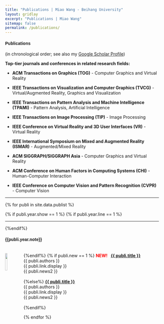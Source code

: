 ```yaml
---
title: "Publications | Miao Wang - Beihang University"
layout: gridlay
excerpt: "Publications | Miao Wang"
sitemap: false
permalink: /publications/
---
```



<!-- ### **Publications** -->

<div><h4 style="font-family: 'HelveticaNeue-Light', arial, 'Optima','aleSC', Helvetica Neue,Source Sans Pro,Arial"><b>Publications</b></h4></div>

(in chronological order; see also my [Google Scholar Profile](https://scholar.google.com/citations?user=BaOhbFsAAAAJ&hl=en))

**Top-tier journals and conferences in related research fields:**

+ **ACM Transactions on Graphics (TOG)** - Computer Graphics and Virtual Reality

+ **IEEE Transactions on Visualization and Computer Graphics (TVCG)** - Virtual/Augmented Reality, Graphics and Visualization

+ **IEEE Transactions on Pattern Analysis and Machine Intelligence (TPAMI)** - Pattern Analysis, Artificial Intelligence

+ **IEEE Transactions on Image Processing (TIP)** - Image Processing

+ **IEEE Conference on Virtual Reality and 3D User Interfaces (VR)** - Virtual Reality

+ **IEEE International Symposium on Mixed and Augmented Reality (ISMAR)** - Augmented/Mixed Reality

+ **ACM SIGGRAPH/SIGGRAPH Asia** - Computer Graphics and Virtual Reality

+ **ACM Conference on Human Factors in Computing Systems (CHI)** - Human-Computer Interaction

+ **IEEE Conference on Computer Vision and Pattern Recognition (CVPR)** - Computer Vision


<hr/>





<!-- ### *Research Highlights*

(See full list [below](#full-list) or go to [Google Scholar](https://scholar.google.com/citations?user=AAwLfKUAAAAJ&hl=en))

{% assign number_printed = 0 %}
{% for publi in site.data.publist %}

{% assign even_odd = number_printed | modulo: 2 %}
{% if publi.highlight == 1 %}

{% if even_odd == 0 %}
<div class="row">
{% endif %}

<div class="col-sm-6 clearfix">
 <div class="well">
  <pubtit>{{ publi.title }}</pubtit>
  <img src="{{ site.url }}{{ site.baseurl }}/images/pubpic/{{ publi.image }}" class="img-responsive" width="33%" style="float: left" />
  <p>{{ publi.description }}</p>
  <p><em>{{ publi.authors }}</em></p>
  <p><strong><a href="{{ publi.link.url }}">{{ publi.link.display }}</a></strong></p>
  <p class="text-danger"><strong> {{ publi.news1 }}</strong></p>
  <p> {{ publi.news2 }}</p>
 </div>
</div>

{% assign number_printed = number_printed | plus: 1 %}

{% if even_odd == 1 %}
</div>
{% endif %}

{% endif %}
{% endfor %}

{% assign even_odd = number_printed | modulo: 2 %}
{% if even_odd == 1 %}
</div>
{% endif %}

<p> &nbsp; </p> -->


<!-- ### *Full List* -->


{% for publi in site.data.publist %}

{% if publi.year.show == 1 %}
{% if publi.year.line == 1 %}
<hr>
{%endif%}

<div><h4 style="font-family: 'HelveticaNeue-Light', arial, 'Optima','aleSC', Helvetica Neue,Source Sans Pro,Arial"><b>{{publi.year.note}}</b></h4></div> 
<br>
{%endif%}



<img src="{{ site.url }}{{ site.baseurl }}/images/paperpic/{{ publi.image }}" class="img-responsive" width="12%" style="float: left; margin-top: 0.2%" />
<!-- <img src="{{ site.url }}{{ site.baseurl }}/images/paperpic/{{ publi.image }}" class="img-responsive" width="10%" style="float: left" /> -->
{% if publi.new == 1 %}
  <b style="color:red">NEW! &nbsp;</b> <a href="{{ publi.link.url }}"><b>{{ publi.title }}</b></a><br>
  {{ publi.authors }}<br />
  {{ publi.link.display }}<br />
  {{ publi.news2 }} <br/>  <br/> 
{%else%}
  <a href="{{ publi.link.url }}"><b>{{ publi.title }}</b></a><br> 
  {{ publi.authors }}<br />
  {{ publi.link.display }}<br />
  {{ publi.news2 }} <br/>  <br/> 
{%endif%}


  

{% endfor %}




<!-- {% for publi in site.data.publist %}
  <img src="{{ site.url }}{{ site.baseurl }}/images/pubpic/{{ publi.image }}" class="img-responsive" width="10%" style="float: left" />
  {{ publi.title }} <br />
  <em>{{ publi.authors }} </em><br />
  <a href="{{ publi.link.url }}">{{ publi.link.display }}</a>

{% endfor %} -->


